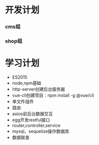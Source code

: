 # 开发计划

### cms组

### shop组

# 学习计划

* ES2015
* node,npm基础
* http-server创建后台服务器
* vue-cli创建项目：npm install -g @vue/cli
* 单文件组件
* 路由
* axios前后台数据交互
* egg开发restful接口
* router,controller,service
* mysql，sequelize操作数据库
* 数据联查

